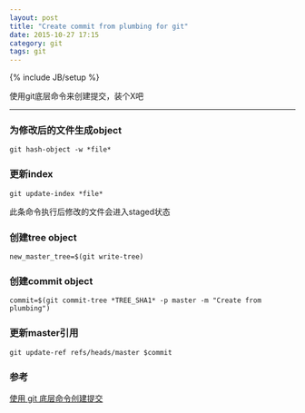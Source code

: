 ```yaml
---
layout: post
title: "Create commit from plumbing for git"
date: 2015-10-27 17:15
category: git
tags: git
---
```

{% include JB/setup %}

使用git底层命令来创建提交，装个X吧

------

### 为修改后的文件生成object
    git hash-object -w *file*

### 更新index
    git update-index *file*

此条命令执行后修改的文件会进入staged状态

### 创建tree object
    new_master_tree=$(git write-tree)

### 创建commit object
    commit=$(git commit-tree *TREE_SHA1* -p master -m "Create from plumbing")

### 更新master引用
    git update-ref refs/heads/master $commit

### 参考
[使用 git 底层命令创建提交](http://lilydjwg.is-programmer.com/2015/2/8/create-git-commits-with-plumbing-commands.79611.html)
